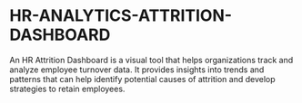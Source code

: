 # HR-ANALYTICS-ATTRITION-DASHBOARD
An HR Attrition Dashboard is a visual tool that helps organizations track and analyze employee turnover data. It provides insights into trends and patterns that can help identify potential causes of attrition and develop strategies to retain employees.
